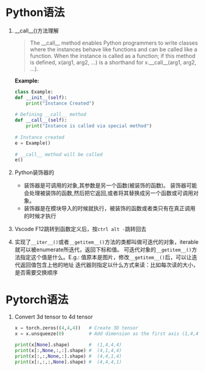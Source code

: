 # Python语法
1. \_\_call\_\_()方法理解
    > The \_\_call_\_ method enables Python programmers to write classes where the instances behave like functions and can be called like a function.
    When the instance is called as a function; if this method is defined, x(arg1, arg2, ...) is a shorthand for x.\_\_call\_\_(arg1, arg2, ...).

    **Example:**
    ```python
    class Example: 
    def __init__(self): 
        print("Instance Created") 
      
    # Defining __call__ method 
    def __call__(self): 
        print("Instance is called via special method") 
  
    # Instance created 
    e = Example() 
  
    # __call__ method will be called 
    e() 
    ```
2. Python装饰器的
    - 装饰器是可调用的对象,其参数是另一个函数(被装饰的函数)。 装饰器可能会处理被装饰的函数,然后把它返回,或者将其替换成另一个函数或可调用对象。
    - 装饰器是在模块导入的时候就执行，被装饰的函数或者类只有在真正调用的时候才执行
3. Vscode F12跳转到函数定义后，按`ctrl alt -`跳转回去
4. 实现了`__iter__()`或者`__getitem__()`方法的类都叫做可迭代的对象，iterable就可以被enumerate所迭代，返回下标和值。
    可迭代对象的`__getitem__()`方法指定这个值是什么。E.g.: 值原本是图片，修改`__getitem__()`后，可以让迭代返回值包含上他的地址
    迭代器则指定以什么方式来读：比如每次读的大小，是否需要交换顺序
# Pytorch语法
1. Convert 3d tensor to 4d tensor
    ```python
    x = torch.zeros((4,4,4))   # Create 3D tensor 
    x = x.unsqueeze(0)         # Add dimension as the first axis (1,4,4,4)

    print(x[None].shape)       #  (1,4,4,4)
    print(x[:,None,:,:].shape) #  (4,1,4,4)
    print(x[:,:,None,:].shape) #  (4,4,1,4)
    print(x[:,:,:,None].shape) #  (4,4,4,1)
    ```
